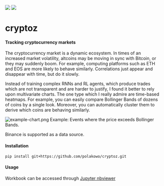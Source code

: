 ![](https://img.shields.io/github/license/polakowo/cryptoz)
![](https://img.shields.io/travis/polakowo/cryptoz)

# cryptoz

#### Tracking cryptocurrency markets

The cryptocurrency market is a dynamic ecosystem. In times of an increased market volatility, altcoins may be moving in sync with Bitcoin, or they may suddenly boom. For example, computing platforms such as ETH and EOS are more likely to behave similarly. Correlations just appear and disappear with time, but do it slowly.

Instead of training complex RNNs and RL agents, which produce trades which are not transparent and are harder to justify, I found it better to rely upon multivariate charts. The one type which I really admire are time-based heatmaps. For example, you can easily compare Bollinger Bands of dozens of coins by a single look. Moreover, you can automatically cluster them to derive which coins are behaving similarly.

![example-chart.png](https://github.com/polakowo/cryptoz/blob/master/example-chart.png?raw=true)
Example: Events where the price exceeds Bollinger Bands.

Binance is supported as a data source.

#### Installation

```
pip install git+https://github.com/polakowo/cryptoz.git
```

#### Usage

Workbook can be accessed through [Jupyter nbviewer](http://nbviewer.jupyter.org/github/polakowo/cryptoz/blob/master/Workbook.ipynb)
